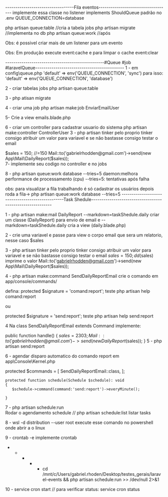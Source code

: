 
----------------------------------Fila eventos-----------------------------------
implemente essa classe no listener 
implements ShouldQueue 
padrão no .env QUEUE_CONNECTION=database

 php artisan queue:table   //cria a tabela jobs 
 php artisan migrate       //implementa no db
 php artisan queue:work    //após 

 Obs: é possivel criar mais de um listener para um evento

Obs: Em produção execute event:cache e para limpar o cache event:clear

-------------------------------------------------#Queue #job #laravelQueue--------------------------------------------
1 - em config\queue.php
'default' => env('QUEUE_CONNECTION', 'sync') para isso: 'default' => env('QUEUE_CONNECTION', 'database')

2 -  criar tabelas jobs
php artisan queue:table

3 - php atisan migrate

4 - criar uma job
php artisan make:job EnviarEmailUser

5- Crie a view emails.blade.php

6 - criar um controller para cadastrar usuario do sistema
php artisan make:controller ControllerUser
3 -  php artisan tinker
pelo proprio tinker consigo atribuir um valor para variavel e se não bastasse consigo testar o email

 $sales = 150;
//=150                                                                                                                                                                                                       
 Mail::to('gabrielrhodden@gmail.com')->send(new App\Mail\DailyReport($sales));     
7- implemente seu codigo no controller e no jobs

8 - php artisan queue:work database --tries=5
daemon:melhora performance de processamento (cpu)
--tries=5: tentativas após falha

obs: para visualizar a fila trabalhando é só cadastrar os usuários depois roda a fila->
php artisan queue:work database --tries=5
-------------------------------------------------Task Shedule----------------------------------------------------------

1 - php artisan make:mail DailyReport --markdown=taskShedule.daily
criar um classe (DailyReport) para envio de email e --markdown=taskShedule.daily cria a view (daily.blade.php)

2 - crie uma variavel e passe para view o corpo email que sera um relatorio, nesse caso $sales

3 - php artisan tinker
pelo proprio tinker consigo atribuir um valor para variavel e se não bastasse consigo testar o email
 $sales = 150;        dd($sales) imprime o valor
 Mail::to('gabrielrhodden@gmail.com')->send(new App\Mail\DailyReport($sales));     

4 - php artisan make:command SendDailyReportEmail
crie o comando  em app/console/commands/    

defina: protected $signature = 'comand:report';
teste
php artisan help comand:report

ou 

protected $signature = 'send:report';
teste
php artisan help send:report

4 Na class SendDailyReportEmail extends Command
implemente:    

public function handle()
    {
        $sales = 2303;
        Mail::to('gabrielrhodden@gmail.com')->send(new DailyReport($sales));
    }
5 - php artisan send:report

6 - agendar disparo automatico do comando report
em  app\Console\Kernel.php

  protected $commands = [
        SendDailyReportEmail::class,
     ];

    protected function schedule(Schedule $schedule): void
    {
       $schedule->command(command:'send:report')->everyMinute();

    }

7 - php artisan schedule:run      
 Rodar o agendamento schedule      // php artisan schedule:list    listar tasks  

8 - wsl -d distribution --user root 
execute esse comando no powershell onde abrir a o linux

9 - crontab -e
implemente crontab
* * * * * cd /mnt/c/Users/gabriel.rhoden/Desktop/testes_gerais/laravel-events && php artisan schedule:run >> /dev/null 2>&1


10  - service cron start  // para verificar status:   service cron status

